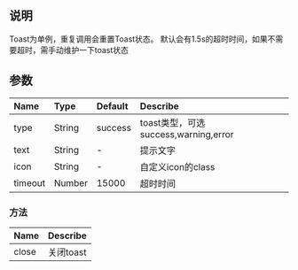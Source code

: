 ## 说明

Toast为单例，重复调用会重置Toast状态。
默认会有1.5s的超时时间，如果不需要超时，需手动维护一下toast状态

## 参数

| Name      |    Type  | Default  | Describe |
| :-------- | :--------| :------- | :--- |
| type     | String |  success | toast类型，可选success,warning,error |
| text      |   String |  -  | 提示文字 |
| icon      |   String |  -  | 自定义icon的class |
| timeout | Number | 15000 | 超时时间 |

### 方法
| Name     | Describe |
| :-------- | :--------|
| close     | 关闭toast |
